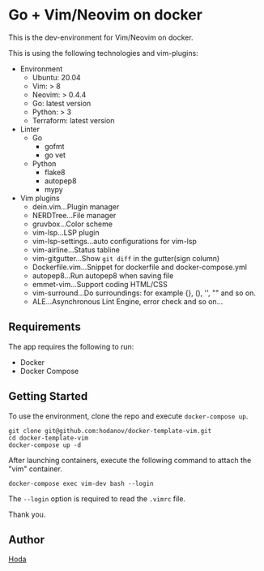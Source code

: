 # Go + Vim/Neovim on docker

This is the dev-environment for Vim/Neovim on docker.

This is using the following technologies and vim-plugins:

- Environment
  - Ubuntu: 20.04
  - Vim: > 8
  - Neovim: > 0.4.4
  - Go: latest version
  - Python: > 3
  - Terraform: latest version
- Linter
  - Go
    - gofmt
    - go vet
  - Python
    - flake8
    - autopep8
    - mypy
- Vim plugins
  - dein.vim...Plugin manager
  - NERDTree...File manager
  - gruvbox...Color scheme
  - vim-lsp...LSP plugin
  - vim-lsp-settings...auto configurations for vim-lsp
  - vim-airline...Status tabline
  - vim-gitgutter...Show `git diff` in the gutter(sign column)
  - Dockerfile.vim...Snippet for dockerfile and docker-compose.yml
  - autopep8...Run autopep8 when saving file
  - emmet-vim...Support coding HTML/CSS
  - vim-surround...Do surroundings: for example {}, (), '', "" and so on.
  - ALE...Asynchronous Lint Engine, error check
    and so on...

## Requirements

The app requires the following to run:

- Docker
- Docker Compose

## Getting Started

To use the environment, clone the repo and execute `docker-compose up`.

```
git clone git@github.com:hodanov/docker-template-vim.git
cd docker-template-vim
docker-compose up -d
```

After launching containers, execute the following command to attach the "vim" container.

```
docker-compose exec vim-dev bash --login
```

The `--login` option is required to read the `.vimrc` file.

Thank you.

## Author

[Hoda](https://hodalog.com)

